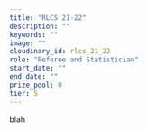 ```yaml
---
title: "RLCS 21-22"
description: ""
keywords: ""
image: ""
cloudinary_id: rlcs_21_22
role: "Referee and Statistician"
start_date: ""
end_date: ""
prize_pool: 0
tier: S
---
```


blah